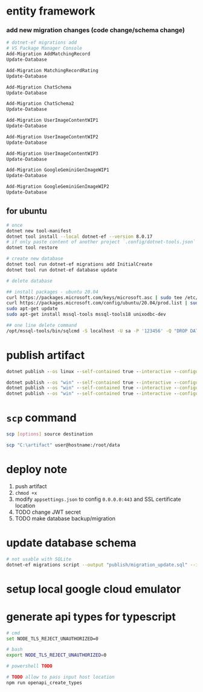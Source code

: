 # entity framework

### add new migration changes (code change/schema change)

```sh
# dotnet-ef migrations add
# VS Package Manager Console
Add-Migration AddMatchingRecord
Update-Database

Add-Migration MatchingRecordRating
Update-Database

Add-Migration ChatSchema
Update-Database

Add-Migration ChatSchema2
Update-Database

Add-Migration UserImageContentWIP1
Update-Database

Add-Migration UserImageContentWIP2
Update-Database

Add-Migration UserImageContentWIP3
Update-Database

Add-Migration GoogleGeminiGenImageWIP1
Update-Database

Add-Migration GoogleGeminiGenImageWIP2
Update-Database
```

## for ubuntu

```sh
# once
dotnet new tool-manifest
dotnet tool install --local dotnet-ef --version 8.0.17
# if only paste content of another project `.config/dotnet-tools.json`
dotnet tool restore

# create new database
dotnet tool run dotnet-ef migrations add InitialCreate
dotnet tool run dotnet-ef database update

# delete database

## install packages - ubuntu 20.04
curl https://packages.microsoft.com/keys/microsoft.asc | sudo tee /etc/apt/trusted.gpg.d/microsoft.asc
curl https://packages.microsoft.com/config/ubuntu/20.04/prod.list | sudo tee /etc/apt/sources.list.d/mssql-release.list
sudo apt-get update
sudo apt-get install mssql-tools mssql-tools18 unixodbc-dev

## one line delete command
/opt/mssql-tools/bin/sqlcmd -S localhost -U sa -P '123456' -Q "DROP DATABASE PRN232_Library;"
```

# publish artifact

```cmd
dotnet publish --os linux --self-contained true --interactive --configuration Release --output publish

dotnet publish --os "win" --self-contained true --interactive --configuration Release --output "publish_win-x64"
dotnet publish --os "win" --self-contained true --interactive --configuration Release --output "publish_win_x64_release"
dotnet publish --os "win" --self-contained true --interactive --configuration Debug --output "publish_win_x64_debug"
```

# `scp` command

```sh
scp [options] source destination

scp "C:\artifact" user@hostname:/root/data
```

# deploy note

1. push artifact
2. `chmod +x`
3. modify `appsettings.json` to config `0.0.0.0:443` and SSL certificate location
4. TODO change JWT secret
5. TODO make database backup/migration

# update database schema

```sh
# not usable with SQLite
dotnet-ef migrations script --output "publish/migration_update.sql" --idempotent
```

# setup local google cloud emulator

# generate api types for typescript

```sh
# cmd
set NODE_TLS_REJECT_UNAUTHORIZED=0

# bash
export NODE_TLS_REJECT_UNAUTHORIZED=0

# powershell TODO

# TODO allow to pass input host location
npm run openapi_create_types
```
